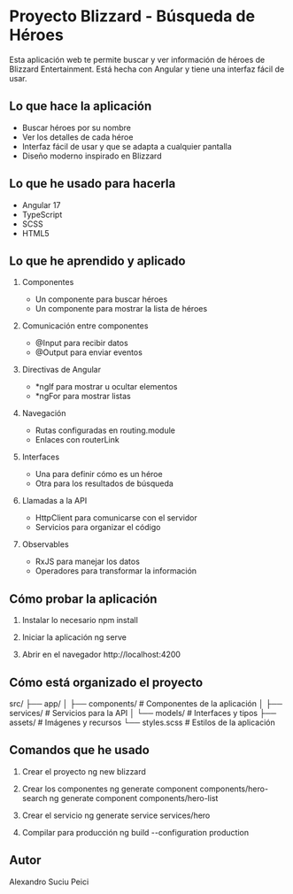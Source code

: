 # Proyecto Blizzard - Búsqueda de Héroes

Esta aplicación web te permite buscar y ver información de héroes de Blizzard Entertainment. Está hecha con Angular y tiene una interfaz fácil de usar.

## Lo que hace la aplicación

- Buscar héroes por su nombre
- Ver los detalles de cada héroe
- Interfaz fácil de usar y que se adapta a cualquier pantalla
- Diseño moderno inspirado en Blizzard

## Lo que he usado para hacerla

- Angular 17
- TypeScript
- SCSS
- HTML5

## Lo que he aprendido y aplicado

1. Componentes
   - Un componente para buscar héroes
   - Un componente para mostrar la lista de héroes

2. Comunicación entre componentes
   - @Input para recibir datos
   - @Output para enviar eventos

3. Directivas de Angular
   - *ngIf para mostrar u ocultar elementos
   - *ngFor para mostrar listas

4. Navegación
   - Rutas configuradas en routing.module
   - Enlaces con routerLink

5. Interfaces
   - Una para definir cómo es un héroe
   - Otra para los resultados de búsqueda

6. Llamadas a la API
   - HttpClient para comunicarse con el servidor
   - Servicios para organizar el código

7. Observables
   - RxJS para manejar los datos
   - Operadores para transformar la información

## Cómo probar la aplicación

1. Instalar lo necesario
   npm install

2. Iniciar la aplicación
   ng serve

3. Abrir en el navegador
   http://localhost:4200

## Cómo está organizado el proyecto

src/
├── app/
│   ├── components/          # Componentes de la aplicación
│   ├── services/           # Servicios para la API
│   └── models/             # Interfaces y tipos
├── assets/                 # Imágenes y recursos
└── styles.scss            # Estilos de la aplicación

## Comandos que he usado

1. Crear el proyecto
   ng new blizzard

2. Crear los componentes
   ng generate component components/hero-search
   ng generate component components/hero-list

3. Crear el servicio
   ng generate service services/hero

4. Compilar para producción
   ng build --configuration production

## Autor

Alexandro Suciu Peici



